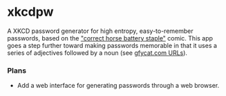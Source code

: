 # xkcdpw
A XKCD password generator for high entropy, easy-to-remember passwords, based on the
["correct horse battery staple"](http://www.explainxkcd.com/wiki/index.php/936:_Password_Strength)
comic. This app goes a step further toward making passwords
memorable in that it uses a series of adjectives followed by a noun (see
[gfycat.com URLs](https://gfycat.com/about)).

### Plans
* Add a web interface for generating passwords through a web browser.